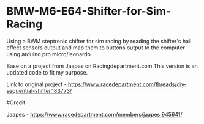 # BMW-M6-E64-Shifter-for-Sim-Racing

Using a BWM steptronic shifter for sim racing by reading the shifter's hall effect sensors output and map them to buttons output to the computer using arduino pro micro/leonardo 

Base on a project from Jaapas on Racingdepartment.com This version is an updated code to fit my purpose.

Link to original project - https://www.racedepartment.com/threads/diy-sequential-shifter.183773/



#Credit

Jaapes - https://www.racedepartment.com/members/jaapes.945641/
